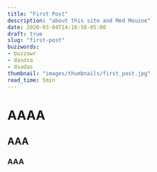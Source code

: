 ```yaml
---
title: "First Post"
description: "about this site and Med Mouine"
date: 2020-03-04T14:16:58-05:00
draft: true
slug: "first-post"
buzzwords:
- buzzowr
- dasdsa
- dsadas
thumbnail: "images/thumbnails/first_post.jpg"
read_time: 5min
---
```



# AAAA
## AAA
### AAA
